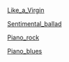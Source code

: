 
[Like_a_Virgin](https://en.wikipedia.org/wiki/Like_a_Virgin_(song)) 

[Sentimental_ballad](https://en.wikipedia.org/wiki/Sentimental_ballad)

[Piano_rock](https://en.wikipedia.org/wiki/Piano_rock)

[Piano_blues](https://en.wikipedia.org/wiki/Piano_blues)

